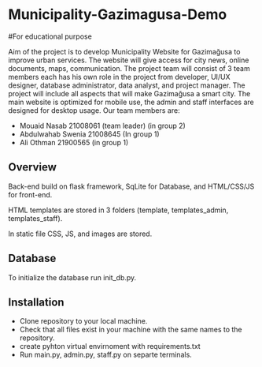 # Municipality-Gazimagusa-Demo
#For educational purpose

Aim of the project is to develop Municipality Website for Gazimağusa to improve urban services. The website will give access for city news, online documents, maps, communication. The project team will consist of 3 team members each has his own role in the project from developer, UI/UX designer, database administrator, data analyst, and project manager. The project will include all aspects that will make Gazimağusa a smart city. The main website is optimized for mobile use, the admin and staff interfaces are designed for desktop usage.
Our team members are:
 - Mouaid Nasab 21008061 (team leader) (in group 2)
 - Abdulwahab Swenia 21008645 (In group 1)
 - Ali Othman 21900565 (in group 1)

## Overview

Back-end build on flask framework, SqLite for Database, and HTML/CSS/JS for front-end.

HTML templates are stored in 3 folders (template, templates_admin, templates_staff).

In static file CSS, JS, and images are stored.

## Database

To initialize the database run init_db.py.

## Installation
  
- Clone repository to your local machine.
- Check that all files exist in your machine with the same names to the repository.
- create pyhton virtual envirnoment with requirements.txt
- Run main.py, admin.py, staff.py on separte terminals.

## 
